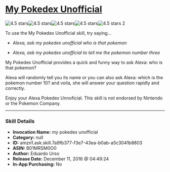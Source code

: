 # [My Pokedex Unofficial](http://alexa.amazon.com/#skills/amzn1.ask.skill.7a9fb377-f3e7-43ea-b0ab-a5c3041b8803)
![4.5 stars](../../images/ic_star_black_18dp_1x.png)![4.5 stars](../../images/ic_star_black_18dp_1x.png)![4.5 stars](../../images/ic_star_black_18dp_1x.png)![4.5 stars](../../images/ic_star_black_18dp_1x.png)![4.5 stars](../../images/ic_star_half_black_18dp_1x.png) 2

To use the My Pokedex Unofficial skill, try saying...

* *Alexa, ask my pokedex unofficial who is that pokemon*

* *Alexa, ask my pokedex unofficial to tell me the pokemon number three*

My Pokedex Unofficial provides a quick and funny way to ask Alexa: who is that pokemon?

Alexa will randomly tell you its name or you can also ask Alexa: which is the pokemon number 10? and voila, she will answer your question rapidly and correctly.

Enjoy your Alexa Pokedex Unnoficial.
This skill is not endorsed by Nintendo or the Pokemon Company.

***

### Skill Details

* **Invocation Name:** my pokedex unofficial
* **Category:** null
* **ID:** amzn1.ask.skill.7a9fb377-f3e7-43ea-b0ab-a5c3041b8803
* **ASIN:** B01MRSM0O0
* **Author:** Eduardo Urso
* **Release Date:** December 11, 2016 @ 04:49:24
* **In-App Purchasing:** No
